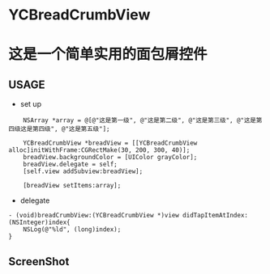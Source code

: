 # YCBreadCrumbView

这是一个简单实用的面包屑控件
===
USAGE
----
* set up
```
    NSArray *array = @[@"这是第一级", @"这是第二级", @"这是第三级", @"这是第四级这是第四级", @"这是第五级"];
    
    YCBreadCrumbView *breadView = [[YCBreadCrumbView alloc]initWithFrame:CGRectMake(30, 200, 300, 40)];
    breadView.backgroundColor = [UIColor grayColor];
    breadView.delegate = self;
    [self.view addSubview:breadView];
    
    [breadView setItems:array];
```
* delegate
```
- (void)breadCrumbView:(YCBreadCrumbView *)view didTapItemAtIndex:(NSInteger)index{
    NSLog(@"%ld", (long)index);
}
```
ScreenShot
---
